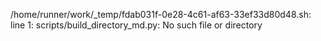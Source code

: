 /home/runner/work/_temp/fdab031f-0e28-4c61-af63-33ef33d80d48.sh: line 1: scripts/build_directory_md.py: No such file or directory
